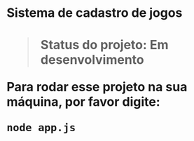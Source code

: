 <h1>Sistema de cadastro de jogos<h1>

> Status do projeto: Em desenvolvimento

Para rodar esse projeto na sua máquina, por favor digite:

```
node app.js
```
